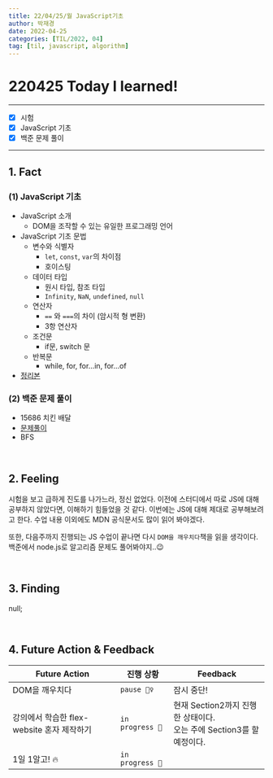 ```yaml
---
title: 22/04/25/월 JavaScript기초
author: 박재경
date: 2022-04-25
categories: [TIL/2022, 04]
tag: [til, javascript, algorithm]
---
```


# 220425 Today I learned!

---

- [x] 시험
- [x]  JavaScript 기초
- [x]  백준 문제 풀이 

---

## 1. Fact 

### (1) JavaScript 기초

- JavaScript 소개
  - DOM을 조작할 수 있는 유일한 프로그래밍 언어 
- JavaScript 기초 문법
  - 변수와 식별자
    - `let`, `const`, `var`의 차이점
    - 호이스팅
  - 데이터 타입
    - 원시 타입, 참조 타입 
    - `Infinity`, `NaN`, `undefined`, `null`
  - 연산자
    - `==` 와 `===`의 차이 (암시적 형 변환)
    - 3항 연산자
  - 조건문
    - if문, switch 문
  - 반복문
    - while, for, for...in, for...of
- [정리본](https://github.com/JaeKP/Study/blob/master/web/JS/JavaScript_%EA%B8%B0%EC%B4%88.md)




### (2) 백준 문제 풀이

- 15686 치킨 배달
- [문제풀이](https://github.com/JaeKP/Study/tree/master/algorithm/1%EC%9D%BC1%EC%95%8C%EA%B3%A0/04%EC%9B%94/0425)
- BFS

<br>

## 2. Feeling

시험을 보고 급하게 진도를 나가느라,  정신 없었다. 이전에 스터디에서 따로 JS에 대해 공부하지 않았다면, 이해하기 힘들었을 것 같다. 
이번에는 JS에 대해 제대로 공부해보려고 한다. 수업 내용 이외에도 MDN 공식문서도 많이 읽어 봐야겠다. 

또한, 다음주까지 진행되는 JS 수업이 끝나면 다시 `DOM을 깨우치다`책을 읽을 생각이다. 백준에서 node.js로 알고리즘 문제도 풀어봐야지..😉 

<br>

## 3. Finding 

null;

<br>

## 4. Future Action & Feedback

| Future Action                              | 진행 상황       | Feedback                                                     |
| ------------------------------------------ | --------------- | ------------------------------------------------------------ |
| DOM을 깨우치다                             | `pause 🤦‍♀️`      | 잠시 중단!                                                   |
| 강의에서 학습한 flex-website 혼자 제작하기 | `in progress 🚀` | 현재 Section2까지 진행한 상태이다.<br />오는 주에 Section3를 할 예정이다. |
| 1일 1알고! 🔥                               | `in progress 🚀` |                                                              |

<br>
